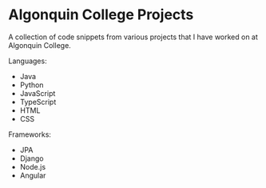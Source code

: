 # Algonquin College Projects
A collection of code snippets from various projects that I have worked on at Algonquin College.

Languages:
  - Java
  - Python
  - JavaScript
  - TypeScript
  - HTML
  - CSS

Frameworks:
 - JPA
 - Django
 - Node.js
 - Angular
